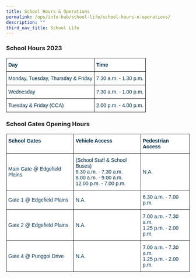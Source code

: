 ```yaml
---
title: School Hours & Operations
permalink: /ops/info-hub/school-life/school-hours-n-operations/
description: ""
third_nav_title: School Life
---
```

### School Hours 2023

<style type="text/css">
.tg  {border-collapse:collapse;border-spacing:0;}
.tg td{border-color:black;border-style:solid;border-width:1px;font-family:Arial, sans-serif;font-size:14px;
  overflow:hidden;padding:10px 5px;word-break:normal;}
.tg th{border-color:black;border-style:solid;border-width:1px;font-family:Arial, sans-serif;font-size:14px;
  font-weight:normal;overflow:hidden;padding:10px 5px;word-break:normal;}
.tg .tg-67ya{background-color:#FFF;color:#002D46;text-align:left;vertical-align:middle}
.tg .tg-h1v5{background-color:#FFF;color:#002D46;font-weight:bold;text-align:left;vertical-align:top}
</style>
<table class="tg">
<thead>
  <tr>
    <th class="tg-h1v5">Day<br></th>
    <th class="tg-h1v5">Time<br></th>
  </tr>
</thead>
<tbody>
  <tr>
    <td class="tg-67ya">Monday, Tuesday, Thursday & Friday<br></td>
    <td class="tg-67ya">7.30 a.m. - 1.30 p.m.<br></td>
  </tr>
	<tr>
    <td class="tg-67ya">Wednesday<br></td>
    <td class="tg-67ya">7.30 a.m. - 1.00 p.m.<br></td>
  </tr>
  <tr>
    <td class="tg-67ya">Tuesday & Friday (CCA)<br></td>
    <td class="tg-67ya">2.00 p.m. - 4.00 p.m.<br></td>
  </tr>
  <tr>
    </tr>
</tbody>
</table>

### School Gates Opening Hours

<style type="text/css">
.tg  {border-collapse:collapse;border-spacing:0;}
.tg td{border-color:black;border-style:solid;border-width:1px;font-family:Arial, sans-serif;font-size:14px;
  overflow:hidden;padding:10px 5px;word-break:normal;}
.tg th{border-color:black;border-style:solid;border-width:1px;font-family:Arial, sans-serif;font-size:14px;
  font-weight:normal;overflow:hidden;padding:10px 5px;word-break:normal;}
.tg .tg-67ya{background-color:#FFF;color:#002D46;text-align:left;vertical-align:middle}
.tg .tg-h1v5{background-color:#FFF;color:#002D46;font-weight:bold;text-align:left;vertical-align:top}
.tg .tg-vd2a{background-color:#FFF;color:#002D46;text-align:left;vertical-align:top}
</style>
<table class="tg">
<thead>
  <tr>
    <th class="tg-h1v5">School Gates<br></th>
    <th class="tg-h1v5">Vehicle Access<br></th>
    <th class="tg-h1v5">Pedestrian Access<br></th>
  </tr>
</thead>
<tbody>
  <tr>
    <td class="tg-67ya">Main Gate @ Edgefield Plains<br></td>
    <td class="tg-vd2a"><span style="background-color:initial">(School Staff &amp; School Buses)</span><br><span style="background-color:initial">6.30 a.m. - 7.30 a.m.</span><br><span style="background-color:initial">8.00 a.m. - 9.00 a.m.</span><br><span style="background-color:initial">12.00 p.m. - 7.00 p.m.</span></td>
    <td class="tg-67ya">N.A.<br></td>
  </tr>
  <tr>
    <td class="tg-67ya">Gate 1 @ Edgefield Plains<br></td>
    <td class="tg-67ya">N.A.<br></td>
    <td class="tg-67ya">6.30 a.m. - 7.00 p.m.<br></td>
  </tr>
  <tr>
    <td class="tg-67ya">Gate 2 @ Edgefield Plains<br></td>
    <td class="tg-67ya">N.A.<br></td>
    <td class="tg-vd2a"><span style="background-color:initial">7.00 a.m. - 7.30 a.m.</span><br><span style="background-color:initial">1.25 p.m. - 2.00 p.m.</span></td>
  </tr>
  <tr>
    <td class="tg-67ya">Gate 4 @ Punggol Drive<br></td>
    <td class="tg-67ya">N.A.<br></td>
    <td class="tg-vd2a"><span style="background-color:initial">7.00 a.m. - 7.30 a.m.</span><br><span style="background-color:initial">1.25 p.m. - 2.00 p.m.</span></td>
  </tr>
</tbody>
</table>